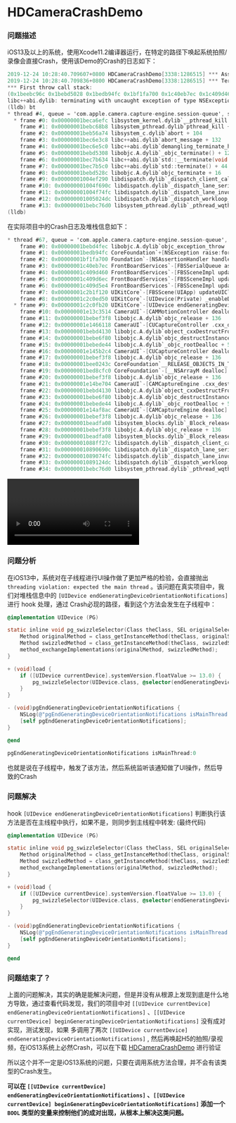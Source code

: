 # HDCameraCrashDemo


### 问题描述

iOS13及以上的系统，使用Xcode11.2编译器运行，在特定的路径下唤起系统拍照/录像会直接Crash，使用该Demo的Crash的日志如下：

```objective-c
2019-12-24 10:28:40.709607+0800 HDCameraCrashDemo[3338:1286515] *** Assertion failure in -[FBSSerialQueue assertOnQueue], /BuildRoot/Library/Caches/com.apple.xbs/Sources/FrontBoardServices/FrontBoard-626.4.1/FrontBoardServices/FBSSerialQueue.m:98
2019-12-24 10:28:40.709836+0800 HDCameraCrashDemo[3338:1286515] *** Terminating app due to uncaught exception 'NSInternalInconsistencyException', reason: 'threading violation: expected the main thread'
*** First throw call stack:
(0x1beebc96c 0x1bebd5028 0x1bedb94fc 0x1bf1fa700 0x1c40eb7ec 0x1c409d460 0x1c409d6ec 0x1c409d5e4 0x1c2b1f120 0x1c2c0ed50 0x1c2c0fb20 0x1e13c3514 0x1bebef3f8 0x1e1466118 0x1bebd4130 0x1bebe6f80 0x1bebede44 0x1e145b2c4 0x1bebef3f8 0x1bee0243c 0x1bed8cfc0 0x1bebef3f8 0x1e14be704 0x1bebd4130 0x1bebe6f80 0x1bebede44 0x1e14af8ac 0x1bebef3f8 0x1beadfa08 0x1bebef3f8 0x1beadfa08 0x1004ef27c 0x1004f690c 0x1004f74fc 0x1005024dc 0x1bebc76d0 0x1bebcd9e8)
libc++abi.dylib: terminating with uncaught exception of type NSException
(lldb) bt
* thread #4, queue = 'com.apple.camera.capture-engine.session-queue', stop reason = signal SIGABRT
  * frame #0: 0x00000001beca6efc libsystem_kernel.dylib`__pthread_kill + 8
    frame #1: 0x00000001bebc68b8 libsystem_pthread.dylib`pthread_kill + 228
    frame #2: 0x00000001beb56a74 libsystem_c.dylib`abort + 104
    frame #3: 0x00000001bec6e3c8 libc++abi.dylib`abort_message + 132
    frame #4: 0x00000001bec6e5c0 libc++abi.dylib`demangling_terminate_handler() + 308
    frame #5: 0x00000001bebd5308 libobjc.A.dylib`_objc_terminate() + 124
    frame #6: 0x00000001bec7b634 libc++abi.dylib`std::__terminate(void (*)()) + 20
    frame #7: 0x00000001bec7b5c0 libc++abi.dylib`std::terminate() + 44
    frame #8: 0x00000001bebd528c libobjc.A.dylib`objc_terminate + 16
    frame #9: 0x00000001004ef290 libdispatch.dylib`_dispatch_client_callout + 40
    frame #10: 0x00000001004f690c libdispatch.dylib`_dispatch_lane_serial_drain + 720
    frame #11: 0x00000001004f74fc libdispatch.dylib`_dispatch_lane_invoke + 408
    frame #12: 0x00000001005024dc libdispatch.dylib`_dispatch_workloop_worker_thread + 1344
    frame #13: 0x00000001bebc76d0 libsystem_pthread.dylib`_pthread_wqthread + 280
(lldb) 
```

在实际项目中的Crash日志及堆栈信息如下：

```objective-c
* thread #67, queue = 'com.apple.camera.capture-engine.session-queue', stop reason = breakpoint 3.1
    frame #0: 0x00000001bebd4fec libobjc.A.dylib`objc_exception_throw
    frame #1: 0x00000001bedb94fc CoreFoundation`+[NSException raise:format:arguments:] + 100
    frame #2: 0x00000001bf1fa700 Foundation`-[NSAssertionHandler handleFailureInMethod:object:file:lineNumber:description:] + 132
    frame #3: 0x00000001c40eb7ec FrontBoardServices`-[FBSSerialQueue assertOnQueue] + 236
    frame #4: 0x00000001c409d460 FrontBoardServices`-[FBSSceneImpl updateClientSettings:withTransitionContext:] + 80
    frame #5: 0x00000001c409d6ec FrontBoardServices`-[FBSSceneImpl updateClientSettingsWithTransitionBlock:] + 168
    frame #6: 0x00000001c409d5e4 FrontBoardServices`-[FBSSceneImpl updateClientSettingsWithBlock:] + 128
    frame #7: 0x00000001c2b1f120 UIKitCore`-[FBSScene(UIApp) updateUIClientSettingsWithBlock:] + 184
    frame #8: 0x00000001c2c0ed50 UIKitCore`-[UIDevice(Private) _enableDeviceOrientationEvents:] + 156
  * frame #9: 0x00000001c2c0fb20 UIKitCore`-[UIDevice endGeneratingDeviceOrientationNotifications] + 60
    frame #10: 0x00000001e13c3514 CameraUI`-[CAMMotionController dealloc] + 68
    frame #11: 0x00000001bebef3f8 libobjc.A.dylib`objc_release + 136
    frame #12: 0x00000001e1466118 CameraUI`-[CUCaptureController .cxx_destruct] + 92
    frame #13: 0x00000001bebd4130 libobjc.A.dylib`object_cxxDestructFromClass(objc_object*, objc_class*) + 116
    frame #14: 0x00000001bebe6f80 libobjc.A.dylib`objc_destructInstance + 92
    frame #15: 0x00000001bebede44 libobjc.A.dylib`_objc_rootDealloc + 52
    frame #16: 0x00000001e145b2c4 CameraUI`-[CUCaptureController dealloc] + 120
    frame #17: 0x00000001bebef3f8 libobjc.A.dylib`objc_release + 136
    frame #18: 0x00000001bee0243c CoreFoundation`__RELEASE_OBJECTS_IN_THE_ARRAY__ + 116
    frame #19: 0x00000001bed8cfc0 CoreFoundation`-[__NSArrayM dealloc] + 172
    frame #20: 0x00000001bebef3f8 libobjc.A.dylib`objc_release + 136
    frame #21: 0x00000001e14be704 CameraUI`-[CAMCaptureEngine .cxx_destruct] + 176
    frame #22: 0x00000001bebd4130 libobjc.A.dylib`object_cxxDestructFromClass(objc_object*, objc_class*) + 116
    frame #23: 0x00000001bebe6f80 libobjc.A.dylib`objc_destructInstance + 92
    frame #24: 0x00000001bebede44 libobjc.A.dylib`_objc_rootDealloc + 52
    frame #25: 0x00000001e14af8ac CameraUI`-[CAMCaptureEngine dealloc] + 168
    frame #26: 0x00000001bebef3f8 libobjc.A.dylib`objc_release + 136
    frame #27: 0x00000001beadfa08 libsystem_blocks.dylib`_Block_release + 168
    frame #28: 0x00000001bebef3f8 libobjc.A.dylib`objc_release + 136
    frame #29: 0x00000001beadfa08 libsystem_blocks.dylib`_Block_release + 168
    frame #30: 0x00000001088ff27c libdispatch.dylib`_dispatch_client_callout + 20
    frame #31: 0x000000010890690c libdispatch.dylib`_dispatch_lane_serial_drain + 720
    frame #32: 0x00000001089074fc libdispatch.dylib`_dispatch_lane_invoke + 408
    frame #33: 0x00000001089124dc libdispatch.dylib`_dispatch_workloop_worker_thread + 1344
    frame #34: 0x00000001bebc76d0 libsystem_pthread.dylib`_pthread_wqthread + 280
```

![](./HDCameraCrashDemo.mp4)



### 问题分析

在iOS13中，系统对在子线程进行UI操作做了更加严格的检验，会直接抛出 `threading violation: expected the main thread` 。该问题在真实项目中，我们对堆栈信息中的 `[UIDevice endGeneratingDeviceOrientationNotifications]` 进行 hook 处理，通过 Crash必现的路径，看到这个方法会发生在子线程中：

```objective-c
@implementation UIDevice (PG)

static inline void pg_swizzleSelector(Class theClass, SEL originalSelector, SEL swizzledSelector) {
    Method originalMethod = class_getInstanceMethod(theClass, originalSelector);
    Method swizzledMethod = class_getInstanceMethod(theClass, swizzledSelector);
    method_exchangeImplementations(originalMethod, swizzledMethod);
}

+ (void)load {
    if ([UIDevice currentDevice].systemVersion.floatValue >= 13.0) {
        pg_swizzleSelector(UIDevice.class, @selector(endGeneratingDeviceOrientationNotifications), @selector(pgEndGeneratingDeviceOrientationNotifications));
    }
}

- (void)pgEndGeneratingDeviceOrientationNotifications {
    NSLog(@"pgEndGeneratingDeviceOrientationNotifications isMainThread:%d", [NSThread isMainThread]);
    [self pgEndGeneratingDeviceOrientationNotifications];
}

@end
  
pgEndGeneratingDeviceOrientationNotifications isMainThread:0
```

也就是说在子线程中，触发了该方法，然后系统监听该通知做了UI操作，然后导致的Crash



### 问题解决

hook  `[UIDevice endGeneratingDeviceOrientationNotifications]` 判断执行该方法是否在主线程中执行，如果不是，则同步到主线程中转发: (最终代码)

```objective-c
@implementation UIDevice (PG)

static inline void pg_swizzleSelector(Class theClass, SEL originalSelector, SEL swizzledSelector) {
    Method originalMethod = class_getInstanceMethod(theClass, originalSelector);
    Method swizzledMethod = class_getInstanceMethod(theClass, swizzledSelector);
    method_exchangeImplementations(originalMethod, swizzledMethod);
}

+ (void)load {
    if ([UIDevice currentDevice].systemVersion.floatValue >= 13.0) {
        pg_swizzleSelector(UIDevice.class, @selector(endGeneratingDeviceOrientationNotifications), @selector(pgEndGeneratingDeviceOrientationNotifications));
    }
}

- (void)pgEndGeneratingDeviceOrientationNotifications {
    NSLog(@"pgEndGeneratingDeviceOrientationNotifications isMainThread:%d", [NSThread isMainThread]);
    [self pgEndGeneratingDeviceOrientationNotifications];
}

@end
```





### 问题结束了？

上面的问题解决，其实的确是能解决问题，但是并没有从根源上发现到底是什么地方导致，通过查看代码发现，我们的项目中对 `[[UIDevice currentDevice] endGeneratingDeviceOrientationNotifications]` 、`[[UIDevice currentDevice] beginGeneratingDeviceOrientationNotifications]` 没有成对实现，测试发现，如果 多调用了两次  `[[UIDevice currentDevice] endGeneratingDeviceOrientationNotifications]`  ,  然后再唤起H5的拍照/录视频，在iOS13系统上必然Crash，可以在下载 [HDCameraCrashDemo](https://github.com/erduoniba/HDCameraCrashDemo/tree/master) 进行验证

所以这个并不一定是iOS13系统的问题，只要在调用系统方法合理，并不会有该类型的Crash发生。

**可以在  `[[UIDevice currentDevice] endGeneratingDeviceOrientationNotifications]` 、`[[UIDevice currentDevice] beginGeneratingDeviceOrientationNotifications]`  添加一个 `BOOL` 类型的变量来控制他们的成对出现，从根本上解决这类问题。**

